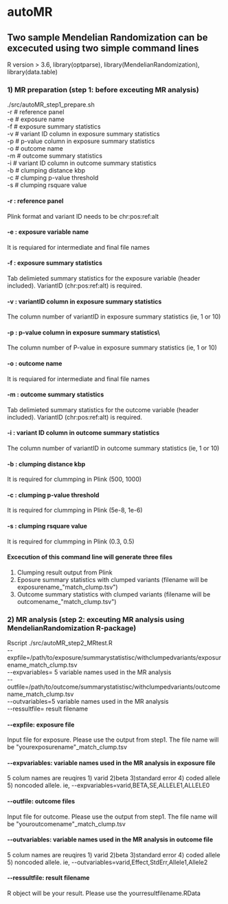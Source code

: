 # autoMR
## Two sample Mendelian Randomization can be excecuted using two simple command lines
R version > 3.6, library(optparse), library(MendelianRandomization), library(data.table)

### 1) MR preparation (step 1: before exceuting MR analysis)
./src/autoMR_step1_prepare.sh \
-r # reference panel\
-e # exposure name \
-f # exposure summary statistics\
-v # variant ID column in exposure summary statistics \
-p # p-value column in exposure summary statistics\
-o # outcome name\
-m # outcome summary statistics \
-i # variant ID column in outcome summary statistics\
-b # clumping distance kbp\
-c # clumping p-value  threshold \
-s # clumping rsquare value

#### -r : reference panel
Plink format and variant ID needs to be chr:pos:ref:alt
#### -e : exposure variable name
It is requiared for intermediate and final file names
#### -f : exposure summary statistics
Tab delimieted summary statistics for the exposure variable (header included). VariantID (chr:pos:ref:alt) is required.
#### -v : variantID column in exposure summary statistics
The column number of variantID in exposure summary statistics (ie, 1 or 10)
#### -p : p-value column in exposure summary statistics\
The column number of P-value in exposure summary statistics (ie, 1 or 10)
#### -o : outcome name
It is requiared for intermediate and final file names
#### -m : outcome summary statistics
Tab delimieted summary statistics for the outcome variable (header included). VariantID (chr:pos:ref:alt) is required.
#### -i : variant ID column in outcome summary statistics
The column number of variantID in outcome summary statistics (ie, 1 or 10)
#### -b : clumping distance kbp
It is required for clummping in Plink (500, 1000)
#### -c : clumping p-value  threshold
It is required for clummping in Plink (5e-8, 1e-6)
#### -s : clumping rsquare value
It is required for clummping in Plink (0.3, 0.5)

#### Excecution of this command line will generate three files
1) Clumping result output from Plink
2) Eposure summary statistics with clumped variants (filename will be exposurename_"match_clump.tsv")
3) Outcome summary statistics with clumped variants (filename will be outcomename_"match_clump.tsv")

### 2) MR analysis (step 2: exceuting MR analysis using MendelianRandomization R-package)
Rscript ./src/autoMR_step2_MRtest.R \
--expfile=/path/to/exposure/summarystatistisc/withclumpedvariants/exposurename_match_clump.tsv \
--expvariables= 5 variable names used in the MR analysis  \
--outfile=/path/to/outcome/summarystatistisc/withclumpedvariants/outcomename_match_clump.tsv \
--outvariables=5 variable names used in the MR analysis  \
--ressultfile= result filename

#### --expfile: exposure file
Input file for exposure. Please use the output from step1. The file name will be "yourexposurename"_match_clump.tsv
#### --expvariables: variable names used in the MR analysis in exposure file
5 colum names are reuqires 1) varid 2)beta 3)standard error 4) coded allele 5) noncoded allele.
ie, --expvariables=varid,BETA,SE,ALLELE1,ALLELE0
#### --outfile: outcome files
Input file for outcome. Please use the output from step1. The file name will be "youroutcomename"_match_clump.tsv
#### --outvariables: variable names used in the MR analysis in outcome file
5 colum names are reuqires 1) varid 2)beta 3)standard error 4) coded allele 5) noncoded allele.
ie, --outvariables=varid,Effect,StdErr,Allele1,Allele2
#### --ressultfile: result filename
R object will be your result. Please use the yourresultfilename.RData
